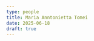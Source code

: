 ```yaml
---
type: people
title: Maria Anntonietta Tomei
date: 2025-06-18
draft: true
---
```


<!-- position title, institution -->

<!--
## E-mail

-->

<!--
## Website

-->

<!--
{{< id vocab="ORCID" id="" >}}
-->

<!-- Description -->

